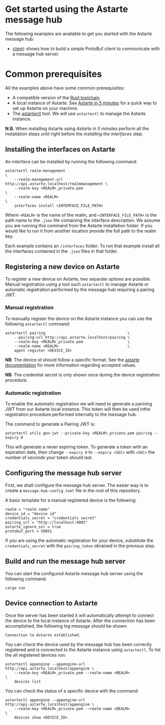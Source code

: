 <!--
Copyright 2023 SECO Mind Srl

SPDX-License-Identifier: Apache-2.0
-->

# Get started using the Astarte message hub

The following examples are available to get you started with the Astarte message hub:
- [client](./client/README.md): shows how to build a simple ProtoBuf client to communicate with a
message hub server.

# Common prerequisites

All the examples above have some common prerequisites:
- A compatible version of the [Rust toolchain](https://www.rust-lang.org/tools/install).
- A local instance of Astarte. See
[Astarte in 5 minutes](https://docs.astarte-platform.org/astarte/latest/010-astarte_in_5_minutes.html)
for a quick way to set up Astarte on your machine.
- The [astartectl](https://github.com/astarte-platform/astartectl/releases) tool. We will use
`astartectl` to manage the Astarte instance.

**N.B.** When installing Astarte using *Astarte in 5 minutes* perform all the installation steps
until right before the *installing the interfaces* step.

## Installing the interfaces on Astarte

An interface can be installed by running the following command:

```
astartectl realm-management                                             \
    --realm-management-url http://api.astarte.localhost/realmmanagement \
    --realm-key <REALM>_private.pem                                     \
    --realm-name <REALM>                                                \
    interfaces install <INTERFACE_FILE_PATH>
```
Where `<REALM>` is the name of the realm, and `<INTERFACE_FILE_PATH>` is the path name to the
`.json` file containing the interface description.
We assume you are running this command from the Astarte installation folder. If you would like to
run it from another location provide the full path to the realm key.

Each example contains an `/interfaces` folder. To run that example install all the interfaces
contained in the `.json` files in that folder.

## Registering a new device on Astarte

To register a new device on Astarte, two separate options are possible.
Manual registration using a tool such `astartectl` to manage Astarte or automatic registration
performed by the message hub requiring a pairing JWT.

### Manual registration

To manually register the device on the Astarte instance you can use the following `astartectl`
command:
```
astartectl pairing                                     \
    --pairing-url http://api.astarte.localhost/pairing \
    --realm-key <REALM>_private.pem                    \
    --realm-name <REALM>                               \
    agent register <DEVICE_ID>
```
**NB**: The device id should follow a specific format. See the
[astarte documentation](https://docs.astarte-platform.org/latest/010-design_principles.html#device-id)
for more information regarding accepted values.

**NB**: The credential secret is only shown once during the device registration procedure.

### Automatic registration

To enable the automatic registration we will need to generate a parining JWT from our Astarte local
instance. This token will then be used inthe registration procedure performed internally to the
message hub.

The command to generate a Pairing JWT is:
```
astartectl utils gen-jwt --private-key <REALM>_private.pem pairing --expiry 0
```
This will generate a never expiring token. To generate a token with an expiration date, then change
`--expiry 0` to `--expiry <SEC>` with `<SEC>` the number of seconds your token should last.

## Configuring the message hub server

First, we shall configure the message hub server.
The easier way is to create a `message-hub-config.toml` file in the root of this repository.

A basic template for a manual registered device is the following:
```
realm = "realm name"
device_id = "device id"
credentials_secret = "credentials secret"
pairing_url = "http://localhost:4003"
astarte_ignore_ssl = true
protobuf_port = 50051
```
If you are using the automatic registration for your device, substitute the `credentials_secret`
with the `pairing_token` obrained in the previous step.

## Build and run the message hub server

You can start the configured Astarte message hub server using the following command:
```
cargo run
```

## Device connection to Astarte

Once the server has been started it will automatically attempt to connect the device to the local
instance of Astarte.
After the connection has been accomplished, the following log message should be shown:
```
Connection to Astarte established.
```

You can check the device used by the message hub has been correctly registered and is connected to
the Astarte instance using `astartectl`.
To list the all registered devices run:
```
astartectl appengine --appengine-url http://api.astarte.localhost/appengine \
    --realm-key <REALM>_private.pem --realm-name <REALM>                    \
    devices list
```
You can check the status of a specific device with the command:
```
astartectl appengine --appengine-url http://api.astarte.localhost/appengine \
    --realm-key <REALM>_private.pem --realm-name <REALM>                    \
    devices show <DEVICE_ID>
```
